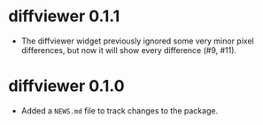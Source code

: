 # diffviewer 0.1.1

* The diffviewer widget previously ignored some very minor pixel differences, 
  but now it will show every difference (#9, #11).

# diffviewer 0.1.0

* Added a `NEWS.md` file to track changes to the package.
